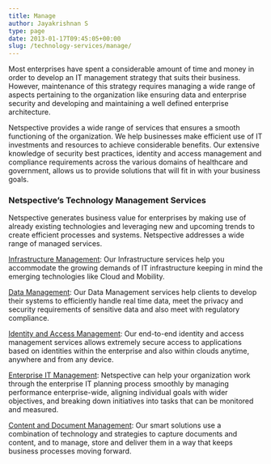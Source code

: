 ```yaml
---
title: Manage
author: Jayakrishnan S
type: page
date: 2013-01-17T09:45:05+00:00
slug: /technology-services/manage/
---
```

Most enterprises have spent a considerable amount of time and money in order to develop an IT management strategy that suits their business. However, maintenance of this strategy requires managing a wide range of aspects pertaining to the organization like ensuring data and enterprise security and developing and maintaining a well defined enterprise architecture.

Netspective provides a wide range of services that ensures a smooth functioning of the organization. We help businesses make efficient use of IT investments and resources to achieve considerable benefits. Our extensive knowledge of security best practices, identity and access management and compliance requirements across the various domains of healthcare and government, allows us to provide solutions that will fit in with your business goals.

### Netspective’s Technology Management Services

Netspective generates business value for enterprises by making use of already existing technologies and leveraging new and upcoming trends to create efficient processes and systems. Netspective addresses a wide range of managed services.

[Infrastructure Management](/technology-services/manage/infrastructure/): Our Infrastructure services help you accommodate the growing demands of IT infrastructure keeping in mind the emerging technologies like Cloud and Mobility.

[Data Management](/technology-services/manage/data/): Our Data Management services help clients to develop their systems to efficiently handle real time data, meet the privacy and security requirements of sensitive data and also meet with regulatory compliance.

[Identity and Access Management](/technology-services/manage/access/): Our end-to-end identity and access management services allows extremely secure access to applications based on identities within the enterprise and also within clouds anytime, anywhere and from any device.

[Enterprise IT Management](/technology-services/manage/enterprise-i-t/): Netspective can help your organization work through the enterprise IT planning process smoothly by managing performance enterprise-wide, aligning individual goals with wider objectives, and breaking down initiatives into tasks that can be monitored and measured.

[Content and Document Management](/technology-services/manage/content/): Our smart solutions use a combination of technology and strategies to capture documents and content, and to manage, store and deliver them in a way that keeps business processes moving forward.

